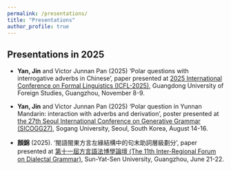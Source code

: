 ```yaml
---
permalink: /presentations/
title: "Presentations"
author_profile: true
---
```




**Presentations in 2025** 
---

  *  **Yan, Jin** and Victor Junnan Pan (2025) ‘Polar questions with interrogative adverbs in Chinese’, paper presented at [2025 International Conference on Formal Linguistics (ICFL-2025)](http://icfl11.com/), Guangdong University of Foreign Studies, Guangzhou, November 8-9.

  *   **Yan, Jin** and Victor Junnan Pan (2025) ‘Polar question in Yunnan Mandarin: interaction with adverbs and derivation’, poster presented at [the 27th Seoul International Conference on Generative Grammar (SICOGG27)](https://sites.google.com/view/sicogg27/home), Sogang University, Seoul, South Korea, August 14-16.

  *  **顏錦** (2025). ‘閩語閩東方言左緣結構中的句末助詞層級劃分’, paper presented at [第十一屆方言語法博學論壇 (The 11th Inter-Regional Forum on Dialectal Grammar)](https://www.cuhk.edu.hk/ics/clrc/irf/2025/index.html), Sun-Yat-Sen University, Guangzhou, June 21-22.

